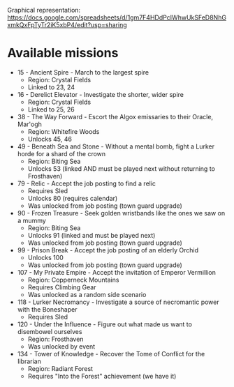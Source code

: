 Graphical representation: https://docs.google.com/spreadsheets/d/1gm7F4HDdPcIWhwUkSFeD8NhGxmkQxFpTyTr2iK5xbP4/edit?usp=sharing

# Available missions

- 15 - Ancient Spire - March to the largest spire
  - Region: Crystal Fields
  - Linked to 23, 24
- 16 - Derelict Elevator - Investigate the shorter, wider spire
  - Region: Crystal Fields
  - Linked to 25, 26
- 38 - The Way Forward - Escort the Algox emissaries to their Oracle, Mar'ogh
  - Region: Whitefire Woods
  - Unlocks 45, 46
- 49 - Beneath Sea and Stone - Without a mental bomb, fight a Lurker horde for a shard of the crown
   - Region: Biting Sea
   - Unlocks 53 (linked AND must be played next without returning to Frosthaven)
- 79 - Relic - Accept the job posting to find a relic
  - Requires Sled
  - Unlocks 80 (requires calendar)
  - Was unlocked from job posting (town guard upgrade)
- 90 - Frozen Treasure - Seek golden wristbands like the ones we saw on a mummy
  - Region: Biting Sea
  - Unlocks 91 (linked and must be played next)
  - Was unlocked from job posting (town guard upgrade)
- 99 - Prison Break - Accept the job posting of an elderly Orchid
  - Unlocks 100
  - Was unlocked from job posting (town guard upgrade)
- 107 - My Private Empire - Accept the invitation of Emperor Vermillion
  - Region: Copperneck Mountains
  - Requires Climbing Gear
  - Was unlocked as a random side scenario
- 118 - Lurker Necromancy - Investigate a source of necromantic power with the Boneshaper
  - Requires Sled
- 120 - Under the Influence - Figure out what made us want to disembowel ourselves
  - Region: Frosthaven
  - Was unlocked by event
- 134 - Tower of Knowledge - Recover the Tome of Conflict for the librarian
   - Region: Radiant Forest
   - Requires "Into the Forest" achievement (we have it)
